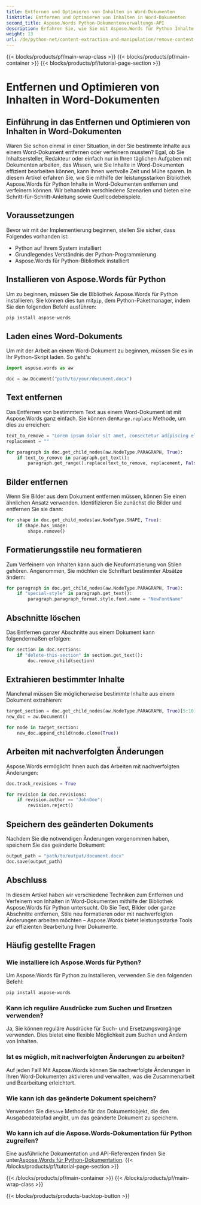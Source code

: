 ```yaml
---
title: Entfernen und Optimieren von Inhalten in Word-Dokumenten
linktitle: Entfernen und Optimieren von Inhalten in Word-Dokumenten
second_title: Aspose.Words Python-Dokumentenverwaltungs-API
description: Erfahren Sie, wie Sie mit Aspose.Words für Python Inhalte in Word-Dokumenten effizient entfernen und verfeinern. Schritt-für-Schritt-Anleitung mit Quellcodebeispielen.
weight: 13
url: /de/python-net/content-extraction-and-manipulation/remove-content-documents/
---
```


{{< blocks/products/pf/main-wrap-class >}}
{{< blocks/products/pf/main-container >}}
{{< blocks/products/pf/tutorial-page-section >}}

# Entfernen und Optimieren von Inhalten in Word-Dokumenten


## Einführung in das Entfernen und Optimieren von Inhalten in Word-Dokumenten

Waren Sie schon einmal in einer Situation, in der Sie bestimmte Inhalte aus einem Word-Dokument entfernen oder verfeinern mussten? Egal, ob Sie Inhaltsersteller, Redakteur oder einfach nur in Ihren täglichen Aufgaben mit Dokumenten arbeiten, das Wissen, wie Sie Inhalte in Word-Dokumenten effizient bearbeiten können, kann Ihnen wertvolle Zeit und Mühe sparen. In diesem Artikel erfahren Sie, wie Sie mithilfe der leistungsstarken Bibliothek Aspose.Words für Python Inhalte in Word-Dokumenten entfernen und verfeinern können. Wir behandeln verschiedene Szenarien und bieten eine Schritt-für-Schritt-Anleitung sowie Quellcodebeispiele.

## Voraussetzungen

Bevor wir mit der Implementierung beginnen, stellen Sie sicher, dass Folgendes vorhanden ist:

- Python auf Ihrem System installiert
- Grundlegendes Verständnis der Python-Programmierung
- Aspose.Words für Python-Bibliothek installiert

## Installieren von Aspose.Words für Python

 Um zu beginnen, müssen Sie die Bibliothek Aspose.Words für Python installieren. Sie können dies tun mit`pip`, dem Python-Paketmanager, indem Sie den folgenden Befehl ausführen:

```bash
pip install aspose-words
```

## Laden eines Word-Dokuments

Um mit der Arbeit an einem Word-Dokument zu beginnen, müssen Sie es in Ihr Python-Skript laden. So geht's:

```python
import aspose.words as aw

doc = aw.Document("path/to/your/document.docx")
```

## Text entfernen

 Das Entfernen von bestimmtem Text aus einem Word-Dokument ist mit Aspose.Words ganz einfach. Sie können den`Range.replace` Methode, um dies zu erreichen:

```python
text_to_remove = "Lorem ipsum dolor sit amet, consectetur adipiscing elit."
replacement = ""

for paragraph in doc.get_child_nodes(aw.NodeType.PARAGRAPH, True):
    if text_to_remove in paragraph.get_text():
        paragraph.get_range().replace(text_to_remove, replacement, False, False)
```

## Bilder entfernen

Wenn Sie Bilder aus dem Dokument entfernen müssen, können Sie einen ähnlichen Ansatz verwenden. Identifizieren Sie zunächst die Bilder und entfernen Sie sie dann:

```python
for shape in doc.get_child_nodes(aw.NodeType.SHAPE, True):
    if shape.has_image:
        shape.remove()
```

## Formatierungsstile neu formatieren

Zum Verfeinern von Inhalten kann auch die Neuformatierung von Stilen gehören. Angenommen, Sie möchten die Schriftart bestimmter Absätze ändern:

```python
for paragraph in doc.get_child_nodes(aw.NodeType.PARAGRAPH, True):
    if "special-style" in paragraph.get_text():
        paragraph.paragraph_format.style.font.name = "NewFontName"
```

## Abschnitte löschen

Das Entfernen ganzer Abschnitte aus einem Dokument kann folgendermaßen erfolgen:

```python
for section in doc.sections:
    if "delete-this-section" in section.get_text():
        doc.remove_child(section)
```

## Extrahieren bestimmter Inhalte

Manchmal müssen Sie möglicherweise bestimmte Inhalte aus einem Dokument extrahieren:

```python
target_section = doc.get_child_nodes(aw.NodeType.PARAGRAPH, True)[5:10]
new_doc = aw.Document()

for node in target_section:
    new_doc.append_child(node.clone(True))
```

## Arbeiten mit nachverfolgten Änderungen

Aspose.Words ermöglicht Ihnen auch das Arbeiten mit nachverfolgten Änderungen:

```python
doc.track_revisions = True

for revision in doc.revisions:
    if revision.author == "JohnDoe":
        revision.reject()
```

## Speichern des geänderten Dokuments

Nachdem Sie die notwendigen Änderungen vorgenommen haben, speichern Sie das geänderte Dokument:

```python
output_path = "path/to/output/document.docx"
doc.save(output_path)
```

## Abschluss

In diesem Artikel haben wir verschiedene Techniken zum Entfernen und Verfeinern von Inhalten in Word-Dokumenten mithilfe der Bibliothek Aspose.Words für Python untersucht. Ob Sie Text, Bilder oder ganze Abschnitte entfernen, Stile neu formatieren oder mit nachverfolgten Änderungen arbeiten möchten – Aspose.Words bietet leistungsstarke Tools zur effizienten Bearbeitung Ihrer Dokumente.

## Häufig gestellte Fragen

### Wie installiere ich Aspose.Words für Python?

Um Aspose.Words für Python zu installieren, verwenden Sie den folgenden Befehl:
```bash
pip install aspose-words
```

### Kann ich reguläre Ausdrücke zum Suchen und Ersetzen verwenden?

Ja, Sie können reguläre Ausdrücke für Such- und Ersetzungsvorgänge verwenden. Dies bietet eine flexible Möglichkeit zum Suchen und Ändern von Inhalten.

### Ist es möglich, mit nachverfolgten Änderungen zu arbeiten?

Auf jeden Fall! Mit Aspose.Words können Sie nachverfolgte Änderungen in Ihren Word-Dokumenten aktivieren und verwalten, was die Zusammenarbeit und Bearbeitung erleichtert.

### Wie kann ich das geänderte Dokument speichern?

 Verwenden Sie die`save` Methode für das Dokumentobjekt, die den Ausgabedateipfad angibt, um das geänderte Dokument zu speichern.

### Wo kann ich auf die Aspose.Words-Dokumentation für Python zugreifen?

 Eine ausführliche Dokumentation und API-Referenzen finden Sie unter[Aspose.Words für Python-Dokumentation](https://reference.aspose.com/words/python-net/).
{{< /blocks/products/pf/tutorial-page-section >}}

{{< /blocks/products/pf/main-container >}}
{{< /blocks/products/pf/main-wrap-class >}}

{{< blocks/products/products-backtop-button >}}

